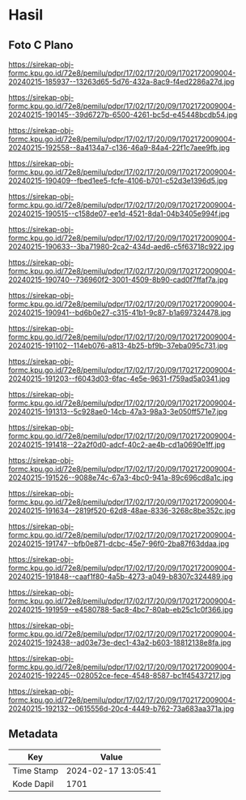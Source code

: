 # Hasil

## Foto C Plano

https://sirekap-obj-formc.kpu.go.id/72e8/pemilu/pdpr/17/02/17/20/09/1702172009004-20240215-185937--13263d65-5d76-432a-8ac9-f4ed2286a27d.jpg

https://sirekap-obj-formc.kpu.go.id/72e8/pemilu/pdpr/17/02/17/20/09/1702172009004-20240215-190145--39d6727b-6500-4261-bc5d-e45448bcdb54.jpg

https://sirekap-obj-formc.kpu.go.id/72e8/pemilu/pdpr/17/02/17/20/09/1702172009004-20240215-192558--8a4134a7-c136-46a9-84a4-22f1c7aee9fb.jpg

https://sirekap-obj-formc.kpu.go.id/72e8/pemilu/pdpr/17/02/17/20/09/1702172009004-20240215-190409--fbed1ee5-fcfe-4106-b701-c52d3e1396d5.jpg

https://sirekap-obj-formc.kpu.go.id/72e8/pemilu/pdpr/17/02/17/20/09/1702172009004-20240215-190515--c158de07-ee1d-4521-8da1-04b3405e994f.jpg

https://sirekap-obj-formc.kpu.go.id/72e8/pemilu/pdpr/17/02/17/20/09/1702172009004-20240215-190633--3ba71980-2ca2-434d-aed6-c5f63718c922.jpg

https://sirekap-obj-formc.kpu.go.id/72e8/pemilu/pdpr/17/02/17/20/09/1702172009004-20240215-190740--736960f2-3001-4509-8b90-cad0f7ffaf7a.jpg

https://sirekap-obj-formc.kpu.go.id/72e8/pemilu/pdpr/17/02/17/20/09/1702172009004-20240215-190941--bd6b0e27-c315-41b1-9c87-b1a697324478.jpg

https://sirekap-obj-formc.kpu.go.id/72e8/pemilu/pdpr/17/02/17/20/09/1702172009004-20240215-191102--114eb076-a813-4b25-bf9b-37eba095c731.jpg

https://sirekap-obj-formc.kpu.go.id/72e8/pemilu/pdpr/17/02/17/20/09/1702172009004-20240215-191203--f6043d03-6fac-4e5e-9631-f759ad5a0341.jpg

https://sirekap-obj-formc.kpu.go.id/72e8/pemilu/pdpr/17/02/17/20/09/1702172009004-20240215-191313--5c928ae0-14cb-47a3-98a3-3e050ff571e7.jpg

https://sirekap-obj-formc.kpu.go.id/72e8/pemilu/pdpr/17/02/17/20/09/1702172009004-20240215-191418--22a2f0d0-adcf-40c2-ae4b-cd1a0690e1ff.jpg

https://sirekap-obj-formc.kpu.go.id/72e8/pemilu/pdpr/17/02/17/20/09/1702172009004-20240215-191526--9088e74c-67a3-4bc0-941a-89c696cd8a1c.jpg

https://sirekap-obj-formc.kpu.go.id/72e8/pemilu/pdpr/17/02/17/20/09/1702172009004-20240215-191634--2819f520-62d8-48ae-8336-3268c8be352c.jpg

https://sirekap-obj-formc.kpu.go.id/72e8/pemilu/pdpr/17/02/17/20/09/1702172009004-20240215-191747--bfb0e871-dcbc-45e7-96f0-2ba87f63ddaa.jpg

https://sirekap-obj-formc.kpu.go.id/72e8/pemilu/pdpr/17/02/17/20/09/1702172009004-20240215-191848--caaf1f80-4a5b-4273-a049-b8307c324489.jpg

https://sirekap-obj-formc.kpu.go.id/72e8/pemilu/pdpr/17/02/17/20/09/1702172009004-20240215-191959--e4580788-5ac8-4bc7-80ab-eb25c1c0f366.jpg

https://sirekap-obj-formc.kpu.go.id/72e8/pemilu/pdpr/17/02/17/20/09/1702172009004-20240215-192438--ad03e73e-dec1-43a2-b603-18812138e8fa.jpg

https://sirekap-obj-formc.kpu.go.id/72e8/pemilu/pdpr/17/02/17/20/09/1702172009004-20240215-192245--028052ce-fece-4548-8587-bc1f45437217.jpg

https://sirekap-obj-formc.kpu.go.id/72e8/pemilu/pdpr/17/02/17/20/09/1702172009004-20240215-192132--0615556d-20c4-4449-b762-73a683aa371a.jpg


## Metadata

| Key        | Value               |
| ---------- | ------------------- |
| Time Stamp | 2024-02-17 13:05:41 |
| Kode Dapil | 1701                |



